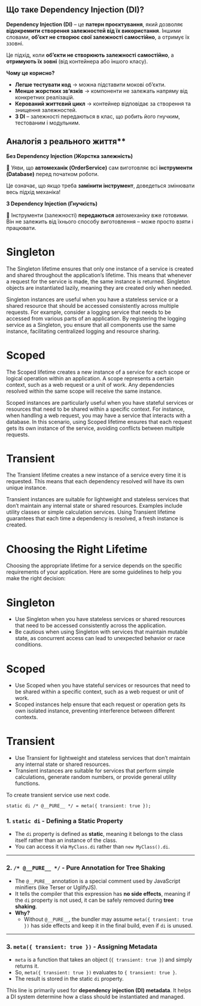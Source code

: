 ## **Що таке Dependency Injection (DI)?**

**Dependency Injection (DI)** – це **патерн проєктування**, який дозволяє **відокремити створення залежностей від їх використання**. Іншими словами, **об’єкт не створює свої залежності самостійно**, а отримує їх ззовні.

Це підхід, коли **об’єкти не створюють залежності самостійно**, а **отримують їх зовні** (від контейнера або іншого класу).

**Чому це корисно?**
- **Легше тестувати код** → можна підставити мокові об’єкти.
- **Менше жорстких зв’язків** → компоненти не залежать напряму від конкретних реалізацій.
- **Керований життєвий цикл** → контейнер відповідає за створення та знищення залежностей.
- **З DI** – залежності передаються в клас, що робить його гнучким, тестованим і модульним.

## Аналогія з реального життя**
**Без Dependency Injection (Жорстка залежність)**

🔧 Уяви, що **автомеханік (OrderService)** сам виготовляє всі **інструменти (Database)** перед початком роботи.

Це означає, що якщо треба **замінити інструмент**, доведеться змінювати весь підхід механіка!

**З Dependency Injection (Гнучкість)**

🔧 Інструменти (залежності) **передаються** автомеханіку вже готовими. Він не залежить від їхнього способу виготовлення – може просто взяти і працювати.

# **Singleton**
The Singleton lifetime ensures that only one instance of a service is created and shared throughout the application’s lifetime. This means that whenever a request for the service is made, the same instance is returned. Singleton objects are instantiated lazily, meaning they are created only when needed.

Singleton instances are useful when you have a stateless service or a shared resource that should be accessed consistently across multiple requests. For example, consider a logging service that needs to be accessed from various parts of an application. By registering the logging service as a Singleton, you ensure that all components use the same instance, facilitating centralized logging and resource sharing.

# **Scoped**
The Scoped lifetime creates a new instance of a service for each scope or logical operation within an application. A scope represents a certain context, such as a web request or a unit of work. Any dependencies resolved within the same scope will receive the same instance.

Scoped instances are particularly useful when you have stateful services or resources that need to be shared within a specific context. For instance, when handling a web request, you may have a service that interacts with a database. In this scenario, using Scoped lifetime ensures that each request gets its own instance of the service, avoiding conflicts between multiple requests.

# **Transient**
The Transient lifetime creates a new instance of a service every time it is requested. This means that each dependency resolved will have its own unique instance.

Transient instances are suitable for lightweight and stateless services that don’t maintain any internal state or shared resources. Examples include utility classes or simple calculation services. Using Transient lifetime guarantees that each time a dependency is resolved, a fresh instance is created.

# **Choosing the Right Lifetime**
Choosing the appropriate lifetime for a service depends on the specific requirements of your application. Here are some guidelines to help you make the right decision:

# **Singleton**
- Use Singleton when you have stateless services or shared resources that need to be accessed consistently across the application.
- Be cautious when using Singleton with services that maintain mutable state, as concurrent access can lead to unexpected behavior or race conditions.

# **Scoped**
- Use Scoped when you have stateful services or resources that need to be shared within a specific context, such as a web request or unit of work.
- Scoped instances help ensure that each request or operation gets its own isolated instance, preventing interference between different contexts.

# **Transient**
- Use Transient for lightweight and stateless services that don’t maintain any internal state or shared resources.
- Transient instances are suitable for services that perform simple calculations, generate random numbers, or provide general utility functions.

To create transient service use next code.

```tsx
static di /* @__PURE__ */ = meta({ transient: true });
```

### **1. `static di` - Defining a Static Property**

- The `di` property is defined as **static**, meaning it belongs to the class itself rather than an instance of the class.
- You can access it via `MyClass.di` rather than `new MyClass().di`.

---

### **2. `/* @__PURE__ */` - Pure Annotation for Tree Shaking**

- The `@__PURE__` annotation is a special comment used by JavaScript minifiers (like Terser or UglifyJS).
- It tells the compiler that this expression has **no side effects**, meaning if the `di` property is not used, it can be safely removed during **tree shaking**.
- **Why?**
    - Without `@__PURE__`, the bundler may assume `meta({ transient: true })` has side effects and keep it in the final build, even if `di` is unused.

---

### **3. `meta({ transient: true })` - Assigning Metadata**

- `meta` is a function that takes an object (`{ transient: true }`) and simply returns it.
- So, `meta({ transient: true })` evaluates to `{ transient: true }`.
- The result is stored in the static `di` property.

This line is primarily used for **dependency injection (DI) metadata**. It helps a DI system determine how a class should be instantiated and managed.
